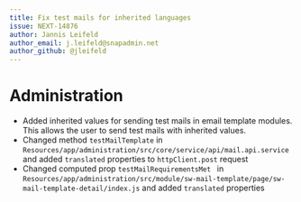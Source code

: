 ```yaml
---
title: Fix test mails for inherited languages
issue: NEXT-14876
author: Jannis Leifeld
author_email: j.leifeld@snapadmin.net 
author_github: @jleifeld
---
```

# Administration
* Added inherited values for sending test mails in email template modules. This allows the user to send test mails with inherited values.
* Changed method `testMailTemplate` in `Resources/app/administration/src/core/service/api/mail.api.service` and added `translated` properties to `httpClient.post` request
* Changed computed prop `testMailRequirementsMet ` in `Resources/app/administration/src/module/sw-mail-template/page/sw-mail-template-detail/index.js` and added `translated` properties
